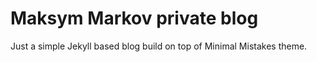 # Maksym Markov private blog

Just a simple Jekyll based blog build on top of Minimal Mistakes theme.